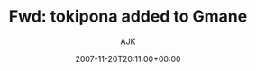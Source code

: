 ---
title: 'Fwd: tokipona added to Gmane'
posts: 3
hash: 't918'
author: 'AJK'
date: 2007-11-20T20:11:00+00:00
sources:
  - http://forums.tokipona.org/viewtopic.php%3Ft=918.html
---